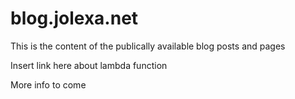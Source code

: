 # blog.jolexa.net

This is the content of the publically available blog posts and pages

Insert link here about lambda function

More info to come
